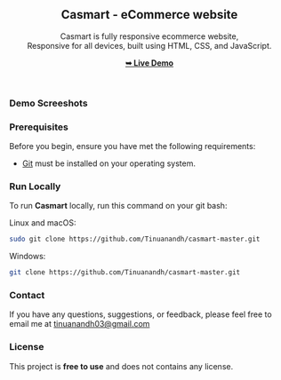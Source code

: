 <div align="center">
  
  <br />
  <br />
  


  <h2 align="center">Casmart - eCommerce website</h2>

  Casmart is fully responsive ecommerce website, <br />Responsive for all devices, built using HTML, CSS, and JavaScript.

  <a href="https://casmart.vercel.app/"><strong>➥ Live Demo</strong></a>

</div>

<br />

### Demo Screeshots


### Prerequisites

Before you begin, ensure you have met the following requirements:

* [Git](https://git-scm.com/downloads "Download Git") must be installed on your operating system.

### Run Locally

To run **Casmart** locally, run this command on your git bash:

Linux and macOS:

```bash
sudo git clone https://github.com/Tinuanandh/casmart-master.git
```

Windows:

```bash
git clone https://github.com/Tinuanandh/casmart-master.git
```

### Contact

If you have any questions, suggestions, or feedback, please feel free to email me at tinuanandh03@gmail.com 

### License

This project is **free to use** and does not contains any license.
